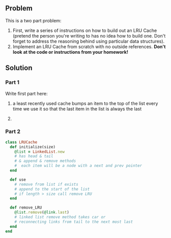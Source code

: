 ## Problem
This is a two part problem:
1. First, write a series of instructions on how to build out an LRU Cache (pretend
the person you're writing to has no idea how to build one. Don't forget to address
the reasoning behind using particular data structures).
2. Implement an LRU Cache from scratch with no outside references. **Don't look
at the code or instructions from your homework!**

## Solution

### Part 1
Write first part here:
1. a least recently used cache bumps an item to the top
of the list every time we use it so that the last item in the list is
always the last 

2.

### Part 2
```ruby
class LRUCache
  def initialize(size)
    @list = LinkedList.new
    # has head & tail
    # & append & remove methods
    #  each item will be a node with a next and prev pointer
  end

  def use
    # remove from list if exists
    # append to the start of the list
    # if length > size call remove LRU
  end

  def remove_LRU
    @list.remove(@link.last)
    # linked list remove method takes car or
    # reconnecting links from tail to the next most last
  end
end
```
